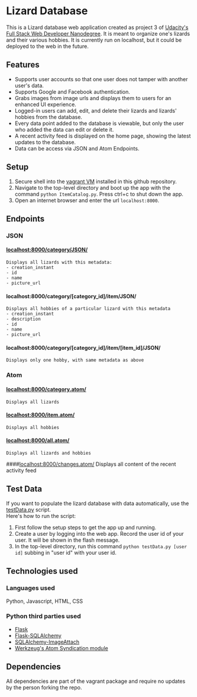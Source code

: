 # Lizard Database
This is a Lizard database web application created as project 3 of [Udacity's Full Stack Web Developer Nanodegree](https://www.udacity.com/course/full-stack-web-developer-nanodegree--nd004).  It is meant to organize one's lizards and their various hobbies.  It is currently run on localhost, but it could be deployed to the web in the future.

## Features
* Supports user accounts so that one user does not tamper with another user's data.
* Supports Google and Facebook authentication.
* Grabs images from image urls and displays them to users for an enhanced UI experience.
* Logged-in users can add, edit, and delete their lizards and lizards' hobbies from the database.
* Every data point added to the database is viewable, but only the user who added the data can edit or delete it.
* A recent activity feed is displayed on the home page, showing the latest updates to the database.
* Data can be access via JSON and Atom Endpoints.

## Setup
1. Secure shell into the [vagrant VM](https://www.vagrantup.com/docs/getting-started/) installed in this github repository.
2. Navigate to the top-level directory and boot up the app with the command `python ItemCatalog.py`. Press ctrl+c to shut down the app.
3. Open an internet browser and enter the url `localhost:8000`.

## Endpoints
### JSON
#### [localhost:8000/category/JSON/](localhost:8000/category/JSON/)
    Displays all lizards with this metadata:
    - creation_instant
    - id
    - name
    - picture_url
#### localhost:8000/category/\[category_id\]/item/JSON/
    Displays all hobbies of a particular lizard with this metadata
    - creation_instant
    - description
    - id
    - name
    - picture_url
#### localhost:8000/category/\[category_id\]/item/\[item_id\]/JSON/
    Displays only one hobby, with same metadata as above
### Atom
#### [localhost:8000/category.atom/](localhost:8000/category.atom/)
    Displays all lizards
#### [localhost:8000/item.atom/](localhost:8000/item.atom/)
    Displays all hobbies
#### [localhost:8000/all.atom/](localhost:8000/all.atom/)
    Displays all lizards and hobbies
####[localhost:8000/changes.atom/](localhost:8000/changes.atom/)
    Displays all content of the recent activity feed

## Test Data
If you want to populate the lizard database with data automatically, use the [testData.py](https://github.com/snackattas/ItemCatalog/blob/master/testData.py)  script.  
Here's how to run the script:

1. First follow the setup steps to get the app up and running.
2. Create a user by logging into the web app.  Record the user id of your user.  It will be shown in the flash message.
3. In the top-level directory, run this command `python testData.py [user id]` subbing in "user id" with your user id.

## Technologies used
### Languages used
Python, Javascript, HTML, CSS
### Python third parties used
* [Flask](http://flask.pocoo.org/docs/0.10/)
* [Flask-SQLAlchemy](http://flask-sqlalchemy.pocoo.org/2.1/)
* [SQLAlchemy-ImageAttach](http://sqlalchemy-imageattach.readthedocs.org/en/stable/index.html)
* [Werkzeug's Atom Syndication module](http://werkzeug.pocoo.org/docs/0.11/contrib/atom/)

## Dependencies
All dependencies are part of the vagrant package and require no updates by the person forking the repo.
